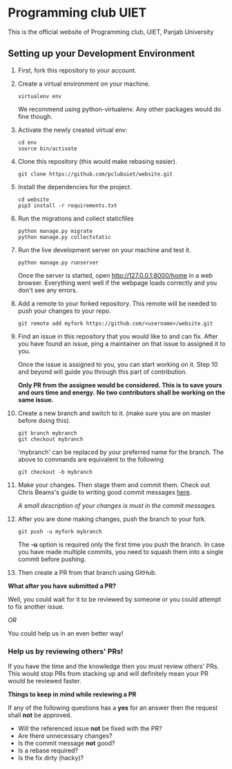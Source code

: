 # Programming club UIET #
This is the official website of Programming club, UIET, Panjab University

## Setting up your Development Environment ##
1. First, fork this repository to your account.

2. Create a virtual environment on your machine. 
    ```
    virtualenv env
    ```
    We recommend using python-virtualenv. Any other packages would do fine though.

3. Activate the newly created virtual env:
    ```
    cd env
    source bin/activate
    ```

4. Clone this repository (this would make rebasing easier).
    ```
    git clone https://github.com/pclubuiet/website.git
    ```
    
5. Install the dependencies for the project.
    ```
    cd website
    pip3 install -r requirements.txt
    ```
    
6. Run the migrations and collect staticfiles
    ```
    python manage.py migrate
    python manage.py collectstatic
    ```
    
7. Run the live development server on your machine and test it.
    ```
    python manage.py runserver
    ```
    Once the server is started, open http://127.0.0.1:8000/home in a web browser.
    Everything went well if the webpage loads correctly and you don't see any errors.
    
8. Add a remote to your forked repository. This remote will be needed to push your changes to your repo.
    ```
    git remote add myfork https://github.com/<username>/website.git
    ```
    
9. Find an issue in this repository that you would like to and can fix.
   After you have found an issue, ping a maintainer on that issue to assigned it to you.
   
   Once the issue is assigned to you, you can start working on it. Step 10 and beyond will guide you through this part of contribution.
   
   **Only PR from the assignee would be considered. This is to save yours and ours time and energy.**
   **No two contributors shall be working on the same issue.**
   
10. Create a new branch and switch to it. (make sure you are on master before doing this).
    ```
    git branch mybranch
    git checkout mybranch
    ```
    'mybranch' can be replaced by your preferred name for the branch.
    The above to commands are equivalent to the following
    ```
    git checkout -b mybranch
    ```

11. Make your changes. Then stage them and commit them.
    Check out Chris Beams's guide to writing good commit messages [here](https://chris.beams.io/posts/git-commit/).

    *A small description of your changes is must in the commit messages.* 

12. After you are done making changes, push the branch to your fork.
    ```
    git push -u myfork mybranch
    ```
    The **-u** option is required only the first time you push the branch.
	In case you have made multiple commits, you need to squash them into a single commit before pushing.

13. Then create a PR from that branch using GitHub.

**What after you have submitted a PR?**

Well, you could wait for it to be reviewed by someone or you could attempt to fix another issue. 

*OR*

You could help us in an even better way! 


### Help us by reviewing others' PRs! ###
If you have the time and the knowledge then you must review others' PRs. This would stop PRs from stacking up and will definitely mean your PR would be reviewed faster.

**Things to keep in mind while reviewing a PR**

If any of the following questions has a **yes** for an answer then the request shall **not** be approved.
* Will the referenced issue **not** be fixed with the PR?
* Are there unnecessary changes?
* Is the commit message **not** good?
* Is a rebase required?
* Is the fix dirty (hacky)?
